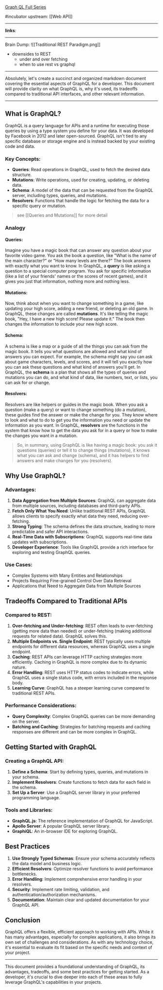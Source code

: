 [Graph QL Full Series](https://www.youtube.com/watch?v=Y0lDGjwRYKw&list=PL4cUxeGkcC9iK6Qhn-QLcXCXPQUov1U7f&ab_channel=TheNetNinja)

#incubator 
upstream: [[Web API]]

---

**links**: 

---

Brain Dump: 
![[Traditional REST Paradigm.png]]
- downsides to REST 
	- under and over fetching 
	- when to use rest vs graphql 
--- 



Absolutely, let's create a succinct and organized markdown document covering the essential aspects of GraphQL for a developer. This document will provide clarity on what GraphQL is, why it's used, its tradeoffs compared to traditional API interfaces, and other relevant information.

---

## What is GraphQL?

GraphQL is a query language for APIs and a runtime for executing those queries by using a type system you define for your data. It was developed by Facebook in 2012 and later open-sourced. GraphQL isn't tied to any specific database or storage engine and is instead backed by your existing code and data.

### Key Concepts:

- **Queries**: Read operations in GraphQL, used to fetch the desired data structure.
- **Mutations**: Write operations, used for creating, updating, or deleting data.
- **Schema**: A model of the data that can be requested from the GraphQL server, including types, queries, and mutations.
- **Resolvers**: Functions that handle the logic for fetching the data for a specific query or mutation.

> see [[Queries and Mutations]] for more detail
### Analogy

#### Queries: 
Imagine you have a magic book that can answer any question about your favorite video game. You ask the book a question, like "What is the name of the main character?" or "How many levels are there?" The book answers with exactly what you want to know. In GraphQL, a **query** is like asking a question to a special computer program. You ask for specific information (like a list of your friends' names or the scores of recent games), and it gives you just that information, nothing more and nothing less.

#### Mutations: 
Now, think about when you want to change something in a game, like updating your high score, adding a new friend, or deleting an old game. In GraphQL, these changes are called **mutations**. It's like telling the magic book, "Hey, I have a new high score! Please update it." The book then changes the information to include your new high score.

#### Schema: 
A schema is like a map or a guide of all the things you can ask from the magic book. It tells you what questions are allowed and what kind of answers you can expect. For example, the schema might say you can ask about game characters, levels, and scores, and it will tell you exactly how you can ask these questions and what kind of answers you'll get. In GraphQL, the **schema** is a plan that shows all the types of queries and mutations you can do, and what kind of data, like numbers, text, or lists, you can ask for or change.

#### Resolvers: 
Resolvers are like helpers or guides in the magic book. When you ask a question (make a query) or want to change something (do a mutation), these guides find the answer or make the change for you. They know where to look and what to do to get you the information you need or update the information as you want. In GraphQL, **resolvers** are the functions in the system that know how to get the data you ask for in a query or how to make the changes you want in a mutation.

>So, in summary, using GraphQL is like having a magic book: you ask it questions (queries) or tell it to change things (mutations), it knows what you can ask and change (schema), and it has helpers to find answers and make changes for you (resolvers).

## Why Use GraphQL?

### Advantages:

1. **Data Aggregation from Multiple Sources**: GraphQL can aggregate data from multiple sources, including databases and third-party APIs.
2. **Fetch Only What You Need**: Unlike traditional REST APIs, GraphQL allows clients to specify exactly what data they need, reducing over-fetching.
3. **Strong Typing**: The schema defines the data structure, leading to more predictable and safer API interactions.
4. **Real-Time Data with Subscriptions**: GraphQL supports real-time data updates with subscriptions.
5. **Developer Experience**: Tools like GraphiQL provide a rich interface for exploring and testing GraphQL queries.

### Use Cases:

- Complex Systems with Many Entities and Relationships
- Projects Requiring Fine-grained Control Over Data Retrieval
- Applications that Need to Aggregate Data from Multiple Sources

## Tradeoffs Compared to Traditional APIs

### Compared to REST:

1. **Over-fetching and Under-fetching**: REST often leads to over-fetching (getting more data than needed) or under-fetching (making additional requests for related data). GraphQL solves this.
2. **Multiple Endpoints vs. Single Endpoint**: REST typically uses multiple endpoints for different data resources, whereas GraphQL uses a single endpoint.
3. **Caching**: REST APIs can leverage HTTP caching strategies more efficiently. Caching in GraphQL is more complex due to its dynamic nature.
4. **Error Handling**: REST uses HTTP status codes to indicate errors, while GraphQL uses a single status code, with errors included in the response body.
5. **Learning Curve**: GraphQL has a steeper learning curve compared to traditional REST APIs.

### Performance Considerations:

- **Query Complexity**: Complex GraphQL queries can be more demanding on the server.
- **Batching and Caching**: Strategies for batching requests and caching responses are different and can be more complex in GraphQL.

## Getting Started with GraphQL

### Creating a GraphQL API:

1. **Define a Schema**: Start by defining types, queries, and mutations in your schema.
2. **Implement Resolvers**: Create functions to fetch data for each field in the schema.
3. **Set Up a Server**: Use a GraphQL server library in your preferred programming language.

### Tools and Libraries:

- **GraphQL.js**: The reference implementation of GraphQL for JavaScript.
- **Apollo Server**: A popular GraphQL server library.
- **GraphiQL**: An in-browser IDE for exploring GraphQL.

## Best Practices

1. **Use Strongly Typed Schemas**: Ensure your schema accurately reflects the data model and business logic.
2. **Efficient Resolvers**: Optimize resolver functions to avoid performance bottlenecks.
3. **Error Handling**: Implement comprehensive error handling in your resolvers.
4. **Security**: Implement rate limiting, validation, and authentication/authorization mechanisms.
5. **Documentation**: Maintain clear and updated documentation for your GraphQL API.

## Conclusion

GraphQL offers a flexible, efficient approach to working with APIs. While it has many advantages, especially for complex applications, it also brings its own set of challenges and considerations. As with any technology choice, it's essential to evaluate its fit based on the specific needs and context of your project.

---

This document provides a foundational understanding of GraphQL, its advantages, tradeoffs, and some best practices for getting started. As a developer, it's crucial to dive deeper into each of these areas to fully leverage GraphQL's capabilities in your projects.